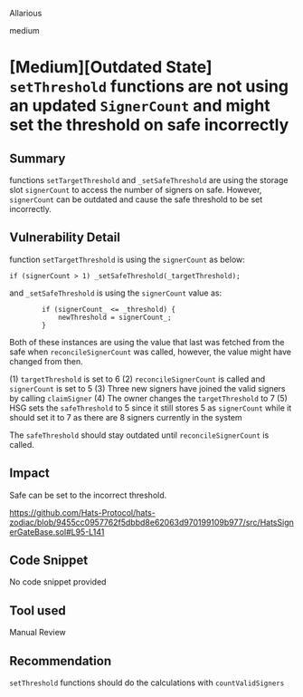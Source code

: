 Allarious

medium

# [Medium][Outdated State] `setThreshold` functions are not using an updated `SignerCount` and might set the threshold on safe incorrectly

## Summary
functions `setTargetThreshold` and `_setSafeThreshold` are using the storage slot `signerCount` to access the number of signers on safe. However, `signerCount` can be outdated and cause the safe threshold to be set incorrectly.

## Vulnerability Detail
function `setTargetThreshold` is using the `signerCount` as below:
```solidity
if (signerCount > 1) _setSafeThreshold(_targetThreshold);
```
and `_setSafeThreshold` is using the `signerCount` value as:
```solidity
        if (signerCount_ <= _threshold) {
            newThreshold = signerCount_;
        }
```
Both of these instances are using the value that last was fetched from the safe when `reconcileSignerCount` was called, however, the value might have changed from then.

(1) `targetThreshold` is set to 6
(2) `reconcileSignerCount` is called and `signerCount` is set to 5
(3) Three new signers have joined the valid signers by calling `claimSigner`
(4) The owner changes the `targetThreshold` to 7
(5) HSG sets the `safeThreshold` to 5 since it still stores 5 as `signerCount` while it should set it to 7 as there are 8 signers currently in the system

The `safeThreshold` should stay outdated until `reconcileSignerCount` is called.

## Impact
Safe can be set to the incorrect threshold.

https://github.com/Hats-Protocol/hats-zodiac/blob/9455cc0957762f5dbbd8e62063d970199109b977/src/HatsSignerGateBase.sol#L95-L141

## Code Snippet
No code snippet provided

## Tool used

Manual Review

## Recommendation
`setThreshold` functions should do the calculations with `countValidSigners`